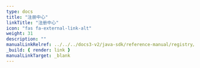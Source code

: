 ```yaml
---
type: docs
title: "注册中心"
linkTitle: "注册中心"
icon: "fas fa-external-link-alt"
weight: 31
description: ""
manualLinkRelref: ../../../docs3-v2/java-sdk/reference-manual/registry/
_build: { render: link }
manualLinkTarget: _blank
---
```

